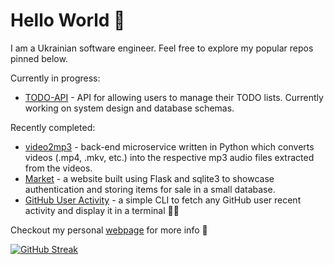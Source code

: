 # Hello World 👋

I am a Ukrainian software engineer. Feel free to explore my popular repos pinned below.

Currently in progress:

* [TODO-API](https://github.com/UkrainianProgrammer/TODO-API) - API for allowing users to manage their TODO lists. Currently working on system design and database schemas.

Recently completed:

* [video2mp3](https://github.com/UkrainianProgrammer/video2mp3) - back-end microservice written in Python which converts videos (.mp4, .mkv, etc.) into the respective mp3 audio files extracted from the videos.
* [Market](https://github.com/UkrainianProgrammer/Market) - a website built using Flask and sqlite3 to showcase authentication and storing items for sale in a small database.
* [GitHub User Activity](https://github.com/UkrainianProgrammer/Git-Activity) - a simple CLI to fetch any GitHub user recent activity and display it in a terminal 🧑‍💻

Checkout my personal [webpage](https://oleks.swoogo.com/welcome) for more info 🤌

[![GitHub Streak](https://streak-stats.demolab.com?user=UkrainianProgrammer)](https://git.io/streak-stats)
